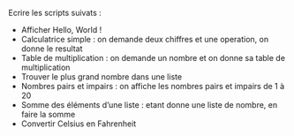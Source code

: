 Ecrire les scripts suivats : 

* Afficher Hello, World !
* Calculatrice simple : on demande deux chiffres et une operation, on donne le resultat
* Table de multiplication : on demande un nombre et on donne sa table de multiplication
* Trouver le plus grand nombre dans une liste
* Nombres pairs et impairs : on affiche les nombres pairs et impairs de 1 à 20
* Somme des éléments d’une liste : etant donne une liste de nombre, en faire la somme
* Convertir Celsius en Fahrenheit 

